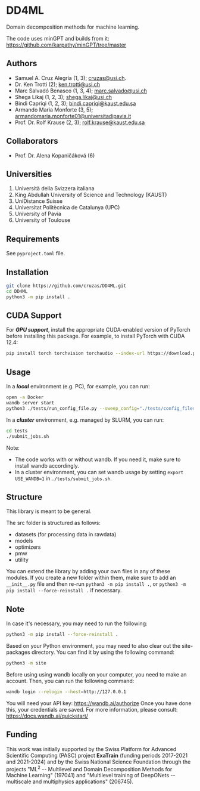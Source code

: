 # DD4ML
Domain decomposition methods for machine learning.

The code uses minGPT and builds from it: https://github.com/karpathy/minGPT/tree/master

## Authors
* Samuel A. Cruz Alegría (1, 3); cruzas@usi.ch.
* Dr. Ken Trotti (2); ken.trotti@usi.ch
* Marc Salvadó Benasco (1, 3, 4); marc.salvado@usi.ch
* Shega Likaj (1, 2, 3); shega.likaj@usi.ch
* Bindi Capriqi (1, 2, 3); bindi.capriqi@kaust.edu.sa
* Armando Maria Monforte (3, 5); armandomaria.monforte01@universitadipavia.it
* Prof. Dr. Rolf Krause (2, 3); rolf.krause@kaust.edu.sa

## Collaborators
* Prof. Dr. Alena Kopaničáková (6)

## Universities
1. Università della Svizzera italiana
2. King Abdullah University of Science and Technology (KAUST)
3. UniDistance Suisse
4. Universitat Politècnica de Catalunya (UPC)
5. University of Pavia
6. University of Toulouse

## Requirements
See ``pyproject.toml`` file. 

## Installation
```bash
git clone https://github.com/cruzas/DD4ML.git
cd DD4ML
python3 -m pip install .
```

## CUDA Support
For ***GPU support***, install the appropriate CUDA-enabled version of PyTorch before installing this package. For example, to install PyTorch with CUDA 12.4:
```bash
pip install torch torchvision torchaudio --index-url https://download.pytorch.org/whl/cu124
```

## Usage
In a ***local*** environment (e.g. PC), for example, you can run:
```bash
open -a Docker
wandb server start
python3 ./tests/run_config_file.py --sweep_config="./tests/config_files/config_sgd.yaml"
```

In a ***cluster*** environment, e.g. managed by SLURM, you can run:
```bash
cd tests
./submit_jobs.sh
```

Note: 
- The code works with or without wandb. If you need it, make sure to install wandb accordingly. 
- In a cluster environment, you can set wandb usage by setting ```export USE_WANDB=1``` in ```./tests/submit_jobs.sh```.

## Structure
This library is meant to be general. 

The src folder is structured as follows:
- datasets (for processing data in rawdata)
- models 
- optimizers
- pmw
- utility

You can extend the library by adding your own files in any of these modules. If you create a new folder within them, make sure to add an ```__init__.py``` file and then re-run ```python3 -m pip install .```, or ```python3 -m pip install --force-reinstall .``` if necessary. 

## Note
In case it's necessary, you may need to run the following:
```bash
python3 -m pip install --force-reinstall .
```
Based on your Python environment, you may need to also clear out the site-packages directory. You can find it by using the following command:
```bash
python3 -m site
```

Before using using wandb locally on your computer, you need to make an account. Then, you can run the following command:
```bash
wandb login --relogin --host=http://127.0.0.1
```
You will need your API key: https://wandb.ai/authorize
Once you have done this, your credentials are saved. For more information, please consult: https://docs.wandb.ai/quickstart/

## Funding
This work was initially supported by the Swiss Platform for Advanced Scientific Computing (PASC) project **ExaTrain** (funding periods 2017-2021 and 2021-2024) and by the Swiss National Science Foundation through the projects "ML<sup>2</sup> -- Multilevel and Domain Decomposition Methods for Machine Learning" (197041) and "Multilevel training of DeepONets -- multiscale and multiphysics applications" (206745). 

